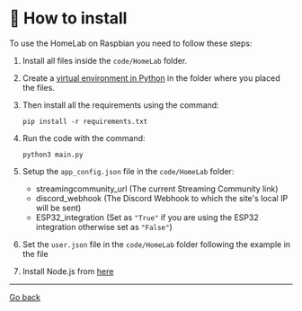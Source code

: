 # 🍓 How to install
To use the HomeLab on Raspbian you need to follow these steps:

1. Install all files inside the `code/HomeLab` folder.
  
2. Create a [virtual environment in Python](http://rptl.io/venv) in the folder where you placed the files.

3. Then install all the requirements using the command:
   ```console
   pip install -r requirements.txt
   ```

4. Run the code with the command:
   ```console
   python3 main.py
   ```

5. Setup the `app_config.json` file in the `code/HomeLab` folder:

   - streamingcommunity_url (The current Streaming Community link)
   - discord_webhook (The Discord Webhook to which the site's local IP will be sent)
   - ESP32_integration (Set as `"True"` if you are using the ESP32 integration otherwise set as `"False"`)

6. Set the `user.json` file in the `code/HomeLab` folder following the example in the file

7. Install Node.js from [here](https://github.com/meech-ward/NodeJs-Raspberry-Pi)
<hr>

[Go back](README.md)
